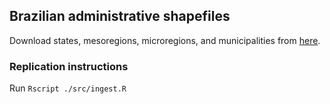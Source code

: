 ## Brazilian administrative shapefiles

Download states, mesoregions, microregions, and municipalities from [here](http://geoftp.ibge.gov.br/organizacao_do_territorio/malhas_territoriais/malhas_municipais/municipio_2017/Brasil/BR/BR.zip).

### Replication instructions
Run `Rscript ./src/ingest.R`
